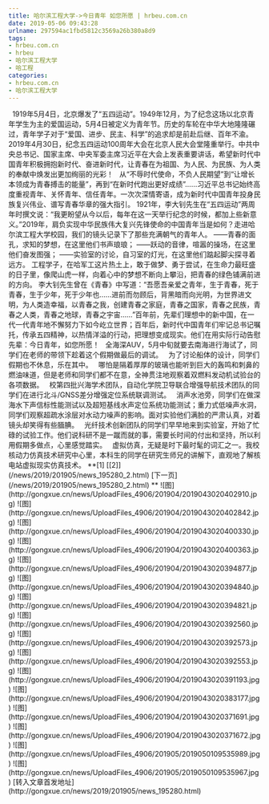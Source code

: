 ```yaml
---
title: 哈尔滨工程大学->今日青年 如您所愿 | hrbeu.com.cn
date: 2019-05-06 09:43:28
urlname: 297594ac1fbd5812c3569a26b380a8d9
tags: 
- hrbeu.com.cn
- hrbeu
- 哈尔滨工程大学
- 哈工程
categories:
- hrbeu.com.cn
- 哈尔滨工程大学
---
```


<?xml:namespace prefix = "st1" ns = "urn:schemas-microsoft-com:office:smarttags" /> 

1919年5月4日，北京爆发了“五四运动”。1949年12月，为了纪念这场以北京青年学生为主的爱国运动，5月4日被定义为青年节。历史的车轮在中华大地隆隆碾过，青年学子对于“爱国、进步、民主、科学”的追求却是前赴后继、百年不渝。<?xml:namespace prefix = "o" ns = "urn:schemas-microsoft-com:office:office" />

 

2019年4月30日，纪念五四运动100周年大会在北京人民大会堂隆重举行。中共中央总书记、国家主席、中央军委主席习近平在大会上发表重要讲话，希望新时代中国青年积极拥抱新时代、奋进新时代，让青春在为祖国、为人民、为民族、为人类的奉献中焕发出更加绚丽的光彩！

 

从“不辱时代使命，不负人民期望”到“让增长本领成为青春搏击的能量”，再到“在新时代跑出更好成绩”……习近平总书记始终高度重视青年、关怀青年、信任青年。一次次深情寄语，成为新时代中国青年投身民族复兴伟业、谱写青春华章的强大指引。

1921年，李大钊先生在“五四运动”两周年时撰文说：“我更盼望从今以后，每年在这一天举行纪念的时候，都加上些新意义。”2019年，肩负实现中华民族伟大复兴先锋使命的中国青年当是如何？走进哈尔滨工程大学校园，我们的镜头记录下了那些充满朝气的青年人。

——青春的面孔，求知的梦想，在这里他们书声琅琅；

——跃动的音律，喧嚣的操场，在这里他们奋发图强；

——实验室的讨论，自习室的灯光，在这里他们踮起脚尖探寻着远方。

工程学子，在哈军工这片热土上，敢于做梦、勇于尝试，在生命力最旺盛的日子里，像爬山虎一样，向着心中的梦想不断向上攀沿，把青春的绿色铺满前进的方向。

李大钊先生曾在《青春》中写道：“吾愿吾亲爱之青年，生于青春，死于青春，生于少年，死于少年也……进前而勿顾后，背黑暗而向光明，为世界进文明，为人类造幸福，以青春之我，创建青春之家庭，青春之国家，青春之民族，青春之人类，青春之地球，青春之宇宙……”百年前，先辈们理想中的新中国，在一代一代青年地不懈努力下如今屹立世界；百年后，新时代中国青年们牢记总书记嘱托，传承五四精神，以热情洋溢的行动，把理想变成现实。他们在用实际行动告慰先辈：今日青年，如您所愿！

 

全海深AUV，5月中旬就要去南海进行海试了，同学们在老师的带领下趁着这个假期做最后的调试。

 

为了讨论船体的设计，同学们假期也不休息，乐在其中。

 

哪怕是隔着厚厚的玻璃也能听到巨大的轰鸣和刺鼻的燃油味道，但是老师和同学们都不在意，全神贯注地观察着双燃料发动机试验台的各项数据。

 

校第四批兴海学术团队，自动化学院卫导联合增强导航技术团队的同学们在进行北斗/GNSS差分增强定位系统联调测试。

 

消声水池旁，同学们在做深海水下声信标性能测试以及超短基线水声定位系统功能测试；重力式低噪声水洞，同学们观察超疏水涂层对水动力噪声的影响。面对实验他们满脸的严肃认真，对着镜头却笑得有些腼腆。

 

光纤技术创新团队的同学们早早地来到实验室，开始了忙碌的试验工作。他们说科研不是一蹴而就的事，需要长时间的付出和坚持，所以利用假期多做点，心里感觉踏实。

 

虚拟仿真，无疑是时下最时髦的词汇之一。我校核动力仿真技术研究中心里，本科生的同学在研究生师兄的讲解下，直观地了解核电站虚拟现实仿真技术。

**[1] [[2]](/news/2019/201905/news_195280_2.html) [下一页](/news/2019/201905/news_195280_2.html) **

![图](http://gongxue.cn/news/UploadFiles_4906/201904/2019043020402910.jpg)

![图](http://gongxue.cn/news/UploadFiles_4906/201904/2019043020402842.jpg)

![图](http://gongxue.cn/news/UploadFiles_4906/201904/2019043020400330.jpg)

![图](http://gongxue.cn/news/UploadFiles_4906/201904/2019043020400363.jpg)

![图](http://gongxue.cn/news/UploadFiles_4906/201904/2019043020394877.jpg)

![图](http://gongxue.cn/news/UploadFiles_4906/201904/2019043020394840.jpg)

![图](http://gongxue.cn/news/UploadFiles_4906/201904/2019043020394821.jpg)

![图](http://gongxue.cn/news/UploadFiles_4906/201904/2019043020392560.jpg)

![图](http://gongxue.cn/news/UploadFiles_4906/201904/2019043020392573.jpg)

![图](http://gongxue.cn/news/UploadFiles_4906/201904/2019043020392553.jpg)

![图](http://gongxue.cn/news/UploadFiles_4906/201904/2019043020391193.jpg)

![图](http://gongxue.cn/news/UploadFiles_4906/201904/2019043020383177.jpg)

![图](http://gongxue.cn/news/UploadFiles_4906/201904/2019043020371691.jpg)

![图](http://gongxue.cn/news/UploadFiles_4906/201904/2019043020371672.jpg)

![图](http://gongxue.cn/news/UploadFiles_4906/201905/2019050109535989.jpg)

![图](http://gongxue.cn/news/UploadFiles_4906/201905/2019050109535967.jpg)

[转入文章首发地址](http://gongxue.cn/news/2019/201905/news_195280.html)